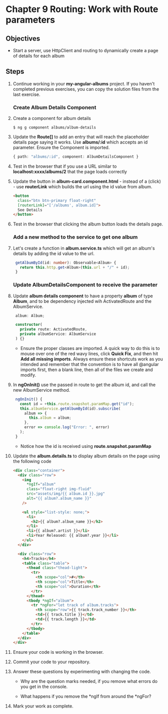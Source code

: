 # Chapter 9 Routing: Work with Route parameters

## Objectives

- Start a server, use HttpClient and routing to dynamically create a page of details for each album

## Steps

1. Continue working in your **my-angular-albums** project. If you haven't completed previous exercises, you can copy the solution files from the last exercise.

    ### Create Album Details Component

1. Create a component for album details

   ```console
   $ ng g component albums/album-details
   ```

1. Update the **Route[]** to add an entry that will reach the placeholder details page saying it works. Use **albums/:id** which accepts an id parameter. Ensure the Component is imported.

   ```typescript
   { path: "albums/:id", component: AlbumDetailsComponent }
   ```

1. Test in the browser that if you use a URL similar to **localhost:xxxx/albums/2** that the page loads correctly

2. Update the button in **album-card.component.html** - instead of a (click) - use **routerLink** which builds the url using the id value from album.

   ```html
   <button
     class="btn btn-primary float-right"
     [routerLink]="['/albums', album.id]">
     See Details
   </button>
   ```

3. Test in the browser that clicking the album button loads the details page.

   ### Add a new method to the service to get one album

4. Let's create a function in **album.service.ts** which will get an album's details by adding the id value to the url.

   ```typescript
    getAlbumById(id: number): Observable<Album> {
      return this.http.get<Album>(this.url + "/" + id);
    }
   ```

   ### Update AlbumDetailsComponent to receive the parameter

5. Update **album details component** to have a property **album** of type **Album**, and to be dependency injected wih ActivatedRoute and the AlbumService.

   ```typescript
    album: Album;

    constructor(
      private route: ActivatedRoute,
      private albumService: AlbumService
    ) {}
   ```

   - Ensure the proper classes are imported. A quick way to do this is to mouse over one of the red wavy lines, click **Quick Fix**, and then hit **Add all missing imports**. Always ensure these shortcuts work as you intended and remember that the convention is to have all @angular imports first, then a blank line, then all of the files we create and modify.

6. In **ngOnInit()** use the passed in route to get the album id, and call the new AlbumService method.

   ```typescript
    ngOnInit() {
      const id = +this.route.snapshot.paramMap.get("id");
      this.albumService.getAlbumById(id).subscribe(
        album => {
          this.album = album;
        },
        error => console.log("Error: ", error)
      );
    }
   ```

   - Notice how the id is received using **route.snapshot.paramMap**

7. Update the **album.details.ts** to display album details on the page using the following code

    ```html
    <div class="container">
      <div class="row">
        <img
          *ngIf="album"
          class="float-right img-fluid"
          src="assets/img/{{ album.id }}.jpg"
          alt="{{ album?.album_name }}"
        />

        <ul style="list-style: none;">
          <li>
            <h2>{{ album?.album_name }}</h2>
          </li>
          <li>{{ album?.artist }}</li>
          <li>Year Released: {{ album?.year }}</li>
        </ul>
      </div>

      <div class="row">
        <h4>Tracks</h4>
        <table class="table">
          <thead class="thead-light">
            <tr>
              <th scope="col">#</th>
              <th scope="col">Title</th>
              <th scope="col">Duration</th>
            </tr>
          </thead>
          <tbody *ngIf="album">
            <tr *ngFor="let track of album.tracks">
              <th scope="row">{{ track.track_number }}</th>
              <td>{{ track.title }}</td>
              <td>{{ track.length }}</td>
            </tr>
          </tbody>
        </table>
      </div>
    </div>
    ```

8. Ensure your code is working in the browser.

9. Commit your code to your repository.

10. Answer these questions by experimenting with changing the code.

    - Why are the question marks needed, if you remove what errors do you get in the console.

    - What happens if you remove the *ngIf from around the *ngFor?

11. Mark your work as complete.
